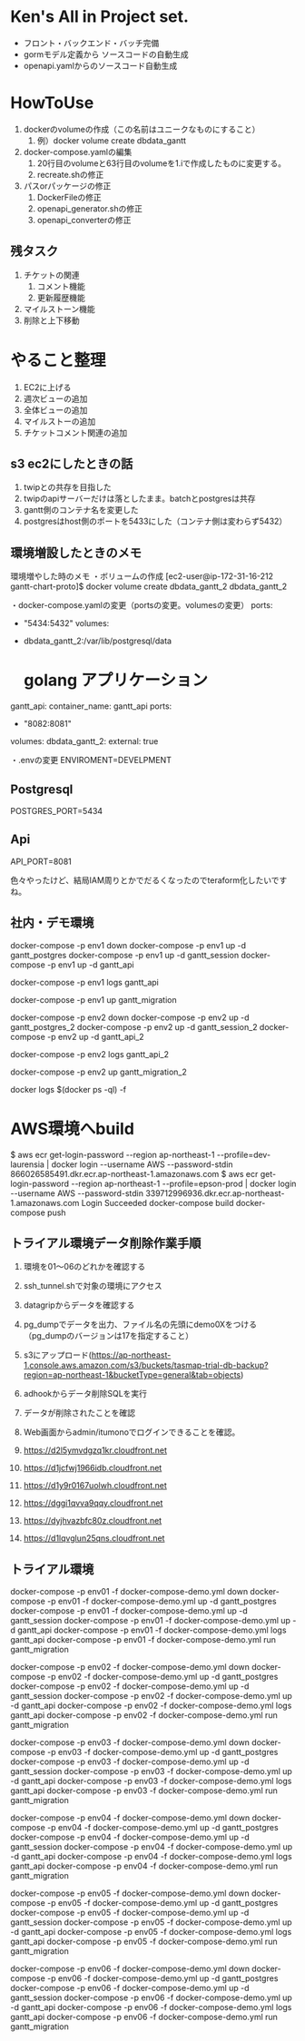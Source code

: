 # Ken's All in Project set.

- フロント・バックエンド・バッチ完備
- gormモデル定義から ソースコードの自動生成
- openapi.yamlからのソースコード自動生成

# HowToUse

1. dockerのvolumeの作成（この名前はユニークなものにすること）
    1. 例）docker volume create dbdata_gantt
2. docker-compose.yamlの編集
    1. 20行目のvolumeと63行目のvolumeを1.iで作成したものに変更する。
    2. recreate.shの修正
3. パスorパッケージの修正
    1. DockerFileの修正
    2. openapi_generator.shの修正
    3. openapi_converterの修正


## 残タスク
1. チケットの関連
   1. コメント機能
   2. 更新履歴機能
2. マイルストーン機能
3. 削除と上下移動

# やること整理
1. EC2に上げる
2. 週次ビューの追加
3. 全体ビューの追加
4. マイルストーの追加
5. チケットコメント関連の追加


## s3 ec2にしたときの話

1. twipとの共存を目指した
2. twipのapiサーバーだけは落としたまま。batchとpostgresは共存
3. gantt側のコンテナ名を変更した
4. postgresはhost側のポートを5433にした（コンテナ側は変わらず5432）


## 環境増設したときのメモ
環境増やした時のメモ
・ボリュームの作成
[ec2-user@ip-172-31-16-212 gantt-chart-proto]$ docker volume create dbdata_gantt_2
dbdata_gantt_2

・docker-compose.yamlの変更（portsの変更。volumesの変更）
ports:
- "5434:5432"
volumes:
- dbdata_gantt_2:/var/lib/postgresql/data

    # golang アプリケーション
gantt_api:
container_name: gantt_api
ports:
- "8082:8081"

volumes:
dbdata_gantt_2:
external: true

・.envの変更
ENVIROMENT=DEVELPMENT

## Postgresql
POSTGRES_PORT=5434

## Api
API_PORT=8081


色々やったけど、結局IAM周りとかでだるくなったのでteraform化したいですね。

## 社内・デモ環境

docker-compose -p env1 down
docker-compose -p env1 up -d gantt_postgres
docker-compose -p env1 up -d gantt_session
docker-compose -p env1 up -d gantt_api

docker-compose -p env1 logs gantt_api

docker-compose -p env1 up gantt_migration

docker-compose -p env2 down
docker-compose -p env2 up -d gantt_postgres_2
docker-compose -p env2 up -d gantt_session_2
docker-compose -p env2 up -d gantt_api_2

docker-compose -p env2 logs gantt_api_2

docker-compose -p env2 up gantt_migration_2

docker logs $(docker ps -ql) -f

# AWS環境へbuild
$ aws ecr get-login-password --region ap-northeast-1 --profile=dev-laurensia | docker login --username AWS --password-stdin 866026585491.dkr.ecr.ap-northeast-1.amazonaws.com
$ aws ecr get-login-password --region ap-northeast-1 --profile=epson-prod | docker login --username AWS --password-stdin 339712996936.dkr.ecr.ap-northeast-1.amazonaws.com
Login Succeeded
docker-compose build
docker-compose push

## トライアル環境データ削除作業手順
1. 環境を01～06のどれかを確認する
2. ssh_tunnel.shで対象の環境にアクセス
3. datagripからデータを確認する
4. pg_dumpでデータを出力、ファイル名の先頭にdemo0Xをつける（pg_dumpのバージョンは17を指定すること）
5. s3にアップロード(https://ap-northeast-1.console.aws.amazon.com/s3/buckets/tasmap-trial-db-backup?region=ap-northeast-1&bucketType=general&tab=objects)
5. adhookからデータ削除SQLを実行
6. データが削除されたことを確認
6. Web画面からadmin/itumonoでログインできることを確認。

1. https://d2l5ymvdgzq1kr.cloudfront.net
2. https://d1jcfwj1966idb.cloudfront.net
3. https://d1y9r0167uolwh.cloudfront.net
4. https://dggi1qvva9qqy.cloudfront.net
5. https://dyjhvazbfc80z.cloudfront.net
6. https://d1lqvglun25qns.cloudfront.net

## トライアル環境
docker-compose -p env01 -f docker-compose-demo.yml down
docker-compose -p env01 -f docker-compose-demo.yml up -d gantt_postgres
docker-compose -p env01 -f docker-compose-demo.yml up -d gantt_session
docker-compose -p env01 -f docker-compose-demo.yml up -d gantt_api
docker-compose -p env01 -f docker-compose-demo.yml logs gantt_api
docker-compose -p env01 -f docker-compose-demo.yml run gantt_migration

docker-compose -p env02 -f docker-compose-demo.yml down
docker-compose -p env02 -f docker-compose-demo.yml up -d gantt_postgres
docker-compose -p env02 -f docker-compose-demo.yml up -d gantt_session
docker-compose -p env02 -f docker-compose-demo.yml up -d gantt_api
docker-compose -p env02 -f docker-compose-demo.yml logs gantt_api
docker-compose -p env02 -f docker-compose-demo.yml run gantt_migration

docker-compose -p env03 -f docker-compose-demo.yml down
docker-compose -p env03 -f docker-compose-demo.yml up -d gantt_postgres
docker-compose -p env03 -f docker-compose-demo.yml up -d gantt_session
docker-compose -p env03 -f docker-compose-demo.yml up -d gantt_api
docker-compose -p env03 -f docker-compose-demo.yml logs gantt_api
docker-compose -p env03 -f docker-compose-demo.yml run gantt_migration

docker-compose -p env04 -f docker-compose-demo.yml down
docker-compose -p env04 -f docker-compose-demo.yml up -d gantt_postgres
docker-compose -p env04 -f docker-compose-demo.yml up -d gantt_session
docker-compose -p env04 -f docker-compose-demo.yml up -d gantt_api
docker-compose -p env04 -f docker-compose-demo.yml logs gantt_api
docker-compose -p env04 -f docker-compose-demo.yml run gantt_migration

docker-compose -p env05 -f docker-compose-demo.yml down
docker-compose -p env05 -f docker-compose-demo.yml up -d gantt_postgres
docker-compose -p env05 -f docker-compose-demo.yml up -d gantt_session
docker-compose -p env05 -f docker-compose-demo.yml up -d gantt_api
docker-compose -p env05 -f docker-compose-demo.yml logs gantt_api
docker-compose -p env05 -f docker-compose-demo.yml run gantt_migration

docker-compose -p env06 -f docker-compose-demo.yml down
docker-compose -p env06 -f docker-compose-demo.yml up -d gantt_postgres
docker-compose -p env06 -f docker-compose-demo.yml up -d gantt_session
docker-compose -p env06 -f docker-compose-demo.yml up -d gantt_api
docker-compose -p env06 -f docker-compose-demo.yml logs gantt_api
docker-compose -p env06 -f docker-compose-demo.yml run gantt_migration

